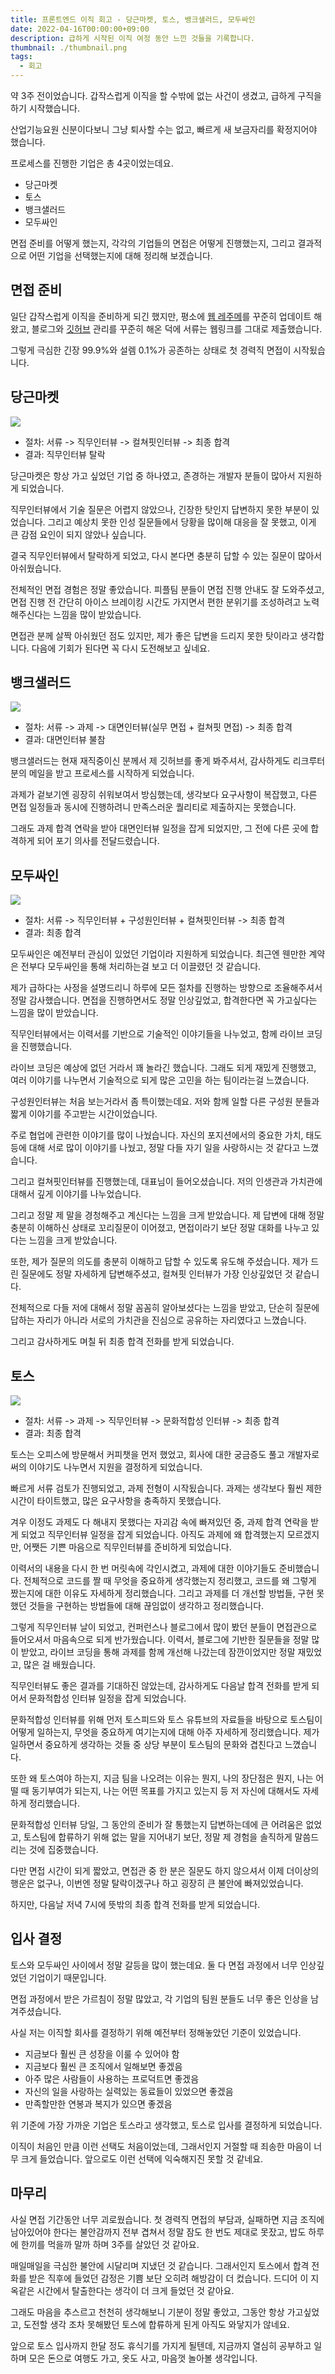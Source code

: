 ```yaml
---
title: 프론트엔드 이직 회고 - 당근마켓, 토스, 뱅크샐러드, 모두싸인
date: 2022-04-16T00:00:00+09:00
description: 급하게 시작된 이직 여정 동안 느낀 것들을 기록합니다.
thumbnail: ./thumbnail.png
tags:
  - 회고
---
```


약 3주 전이었습니다. 갑작스럽게 이직을 할 수밖에 없는 사건이 생겼고, 급하게 구직을 하기 시작했습니다.

산업기능요원 신분이다보니 그냥 퇴사할 수는 없고, 빠르게 새 보금자리를 확정지어야 했습니다.

프로세스를 진행한 기업은 총 4곳이었는데요.

- 당근마켓
- 토스
- 뱅크샐러드
- 모두싸인

면접 준비를 어떻게 했는지, 각각의 기업들의 면접은 어떻게 진행했는지, 그리고 결과적으로 어떤 기업을 선택했는지에 대해 정리해 보겠습니다.

## 면접 준비

일단 갑작스럽게 이직을 준비하게 되긴 했지만, 평소에 [웹 레주메](https://about.hoseung.me)를 꾸준히 업데이트 해왔고, 블로그와 [깃허브](https://github.com/HoseungJang) 관리를 꾸준히 해온 덕에 서류는 웹링크를 그대로 제출했습니다.

그렇게 극심한 긴장 99.9%와 설렘 0.1%가 공존하는 상태로 첫 경력직 면접이 시작됬습니다.

## 당근마켓

![](./daangn-logo.png)

- 절차: 서류 -> 직무인터뷰 -> 컬쳐핏인터뷰 -> 최종 합격
- 결과: 직무인터뷰 탈락

당근마켓은 항상 가고 싶었던 기업 중 하나였고, 존경하는 개발자 분들이 많아서 지원하게 되었습니다.

직무인터뷰에서 기술 질문은 어렵지 않았으나, 긴장한 탓인지 답변하지 못한 부분이 있었습니다. 그리고 예상치 못한 인성 질문들에서 당황을 많이해 대응을 잘 못했고, 이게 큰 감점 요인이 되지 않았나 싶습니다.

결국 직무인터뷰에서 탈락하게 되었고, 다시 본다면 충분히 답할 수 있는 질문이 많아서 아쉬웠습니다.

전체적인 면접 경험은 정말 좋았습니다. 피플팀 분들이 면접 진행 안내도 잘 도와주셨고, 면접 진행 전 간단히 아이스 브레이킹 시간도 가지면서 편한 분위기를 조성하려고 노력해주신다는 느낌을 많이 받았습니다.

면접관 분께 살짝 아쉬웠던 점도 있지만, 제가 좋은 답변을 드리지 못한 탓이라고 생각합니다. 다음에 기회가 된다면 꼭 다시 도전해보고 싶네요.

## 뱅크샐러드

![](./banksalad-logo.png)

- 절차: 서류 -> 과제 -> 대면인터뷰(실무 면접 + 컬쳐핏 면접) -> 최종 합격
- 결과: 대면인터뷰 불참

뱅크샐러드는 현재 재직중이신 분께서 제 깃허브를 좋게 봐주셔서, 감사하게도 리크루터 분의 메일을 받고 프로세스를 시작하게 되었습니다.

과제가 겉보기엔 굉장히 쉬워보여서 방심했는데, 생각보다 요구사항이 복잡했고, 다른 면접 일정들과 동시에 진행하려니 만족스러운 퀄리티로 제출하지는 못했습니다.

그래도 과제 합격 연락을 받아 대면인터뷰 일정을 잡게 되었지만, 그 전에 다른 곳에 합격하게 되어 포기 의사를 전달드렸습니다.

## 모두싸인

![](./modusign-logo.png)

- 절차: 서류 -> 직무인터뷰 + 구성원인터뷰 + 컬쳐핏인터뷰 -> 최종 합격
- 결과: 최종 합격

모두싸인은 예전부터 관심이 있었던 기업이라 지원하게 되었습니다. 최근엔 웬만한 계약은 전부다 모두싸인을 통해 처리하는걸 보고 더 이끌렸던 것 같습니다.

제가 급하다는 사정을 설명드리니 하루에 모든 절차를 진행하는 방향으로 조율해주셔서 정말 감사했습니다. 면접을 진행하면서도 정말 인상깊었고, 합격한다면 꼭 가고싶다는 느낌을 많이 받았습니다.

직무인터뷰에서는 이력서를 기반으로 기술적인 이야기들을 나누었고, 함께 라이브 코딩을 진행했습니다.

라이브 코딩은 예상에 없던 거라서 꽤 놀라긴 했습니다. 그래도 되게 재밌게 진행했고, 여러 이야기를 나누면서 기술적으로 되게 많은 고민을 하는 팀이라는걸 느꼈습니다.

구성원인터뷰는 처음 보는거라서 좀 특이했는데요. 저와 함께 일할 다른 구성원 분들과 짧게 이야기를 주고받는 시간이었습니다.

주로 협업에 관련한 이야기를 많이 나눴습니다. 자신의 포지션에서의 중요한 가치, 태도 등에 대해 서로 많이 이야기를 나눴고, 정말 다들 자기 일을 사랑하시는 것 같다고 느꼈습니다.

그리고 컬쳐핏인터뷰를 진행했는데, 대표님이 들어오셨습니다. 저의 인생관과 가치관에 대해서 깊게 이야기를 나누었습니다.

그리고 정말 제 말을 경청해주고 계신다는 느낌을 크게 받았습니다. 제 답변에 대해 정말 충분히 이해하신 상태로 꼬리질문이 이어졌고, 면접이라기 보단 정말 대화를 나누고 있다는 느낌을 크게 받았습니다.

또한, 제가 질문의 의도를 충분히 이해하고 답할 수 있도록 유도해 주셨습니다. 제가 드린 질문에도 정말 자세하게 답변해주셨고, 컬쳐핏 인터뷰가 가장 인상깊었던 것 같습니다.

전체적으로 다들 저에 대해서 정말 꼼꼼히 알아보셨다는 느낌을 받았고, 단순히 질문에 답하는 자리가 아니라 서로의 가치관을 진심으로 공유하는 자리였다고 느꼈습니다.

그리고 감사하게도 며칠 뒤 최종 합격 전화를 받게 되었습니다.

## 토스

![](./toss-logo.png)

- 절차: 서류 -> 과제 -> 직무인터뷰 -> 문화적합성 인터뷰 -> 최종 합격
- 결과: 최종 합격

토스는 오피스에 방문해서 커피챗을 먼저 했었고, 회사에 대한 궁금증도 풀고 개발자로써의 이야기도 나누면서 지원을 결정하게 되었습니다.

빠르게 서류 검토가 진행되었고, 과제 전형이 시작됬습니다. 과제는 생각보다 훨씬 제한시간이 타이트했고, 많은 요구사항을 충족하지 못했습니다.

겨우 이정도 과제도 다 해내지 못했다는 자괴감 속에 빠져있던 중, 과제 합격 연락을 받게 되었고 직무인터뷰 일정을 잡게 되었습니다. 아직도 과제에 왜 합격했는지 모르겠지만, 어쨋든 기쁜 마음으로 직무인터뷰를 준비하게 되었습니다.

이력서의 내용을 다시 한 번 머릿속에 각인시켰고, 과제에 대한 이야기들도 준비했습니다. 전체적으로 코드를 짤 때 무엇을 중요하게 생각했는지 정리했고, 코드를 왜 그렇게 짰는지에 대한 이유도 자세하게 정리했습니다. 그리고 과제를 더 개선할 방법들, 구현 못했던 것들을 구현하는 방법들에 대해 끊임없이 생각하고 정리했습니다.

그렇게 직무인터뷰 날이 되었고, 컨퍼런스나 블로그에서 많이 봤던 분들이 면접관으로 들어오셔서 마음속으로 되게 반가웠습니다. 이력서, 블로그에 기반한 질문들을 정말 많이 받았고, 라이브 코딩을 통해 과제를 함께 개선해 나갔는데 잠깐이었지만 정말 재밌었고, 많은 걸 배웠습니다.

직무인터뷰도 좋은 결과를 기대하진 않았는데, 감사하게도 다음날 합격 전화를 받게 되어서 문화적합성 인터뷰 일정을 잡게 되었습니다.

문화적합성 인터뷰를 위해 먼저 토스피드와 토스 유튜브의 자료들을 바탕으로 토스팀이 어떻게 일하는지, 무엇을 중요하게 여기는지에 대해 아주 자세하게 정리했습니다. 제가 일하면서 중요하게 생각하는 것들 중 상당 부분이 토스팀의 문화와 겹친다고 느꼈습니다.

또한 왜 토스여야 하는지, 지금 팀을 나오려는 이유는 뭔지, 나의 장단점은 뭔지, 나는 어떨 때 동기부여가 되는지, 나는 어떤 목표를 가지고 있는지 등 저 자신에 대해서도 자세하게 정리했습니다.

문화적합성 인터뷰 당일, 그 동안의 준비가 잘 통했는지 답변하는데에 큰 어려움은 없었고, 토스팀에 합류하기 위해 없는 말을 지어내기 보단, 정말 제 경험을 솔직하게 말씀드리는 것에 집중했습니다.

다만 면접 시간이 되게 짧았고, 면접관 중 한 분은 질문도 하지 않으셔서 이제 더이상의 행운은 없구나, 이번엔 정말 탈락이겠구나 하고 굉장히 큰 불안에 빠져있었습니다.

하지만, 다음날 저녁 7시에 뜻밖의 최종 합격 전화를 받게 되었습니다.

## 입사 결정

토스와 모두싸인 사이에서 정말 갈등을 많이 했는데요. 둘 다 면접 과정에서 너무 인상깊었던 기업이기 때문입니다.

면접 과정에서 받은 가르침이 정말 많았고, 각 기업의 팀원 분들도 너무 좋은 인상을 남겨주셨습니다.

사실 저는 이직할 회사를 결정하기 위해 예전부터 정해놓았던 기준이 있었습니다.

- 지금보다 훨씬 큰 성장을 이룰 수 있어야 함
- 지금보다 훨씬 큰 조직에서 일해보면 좋겠음
- 아주 많은 사람들이 사용하는 프로덕트면 좋겠음
- 자신의 일을 사랑하는 실력있는 동료들이 있었으면 좋겠음
- 만족할만한 연봉과 복지가 있으면 좋겠음

위 기준에 가장 가까운 기업은 토스라고 생각했고, 토스로 입사를 결정하게 되었습니다.

이직이 처음인 만큼 이런 선택도 처음이었는데, 그래서인지 거절할 때 죄송한 마음이 너무 크게 들었습니다. 앞으로도 이런 선택에 익숙해지진 못할 것 같네요.

## 마무리

사실 면접 기간동안 너무 괴로웠습니다. 첫 경력직 면접의 부담과, 실패하면 지금 조직에 남아있어야 한다는 불안감까지 전부 겹쳐서 정말 잠도 한 번도 제대로 못잤고, 밥도 하루에 한끼를 먹을까 말까 하며 3주를 살았던 것 같아요.

매일매일을 극심한 불안에 시달리며 지냈던 것 같습니다. 그래서인지 토스에서 합격 전화를 받은 직후에 들었던 감정은 기쁨 보단 오히려 해방감이 더 컸습니다. 드디어 이 지옥같은 시간에서 탈출한다는 생각이 더 크게 들었던 것 같아요.

그래도 마음을 추스르고 천천히 생각해보니 기분이 정말 좋았고, 그동안 항상 가고싶었고, 도전할 생각 조차 못해봤던 토스에 합류하게 된게 아직도 와닿지가 않네요.

앞으로 토스 입사까지 한달 정도 휴식기를 가지게 될텐데, 지금까지 열심히 공부하고 일하며 모은 돈으로 여행도 가고, 옷도 사고, 마음껏 놀아볼 생각입니다.
